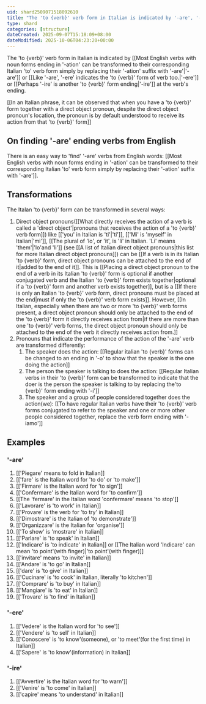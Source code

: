 ```yaml
---
uid: shard2509071518092610
title: "The 'to {verb}' verb form in Italian is indicated by '-are', '-ere' or '-ire' at the verb's ending"
type: shard
categories: [structure]
dateCreated: 2025-09-07T15:18:09+08:00
dateModified: 2025-10-06T04:23:20+00:00
---
```

The 'to {verb}' verb form in Italian is indicated by [[Most English verbs with noun forms ending in '-ation' can be transformed to their corresponding Italian 'to' verb form simply by replacing their '-ation' suffix with '-are'|'-are']] or [[Like '-are', '-ere' indicates the 'to {verb}' form of verb too.|'-ere']] or [[Perhaps '-ire' is another 'to {verb}' form ending|'-ire']] at the verb's ending. 

[[In an Italian phrase, it can be observed that when you have a 'to {verb}' form together with a direct object pronoun, despite the direct object pronoun's location, the pronoun is by default understood to receive its action from that 'to {verb}' form]]
## On finding '-are' ending verbs from English
There is an easy way to 'find' '-are' verbs from English words: [[Most English verbs with noun forms ending in '-ation' can be transformed to their corresponding Italian 'to' verb form simply by replacing their '-ation' suffix with '-are']].

## Transformations
The Italan 'to {verb}' form can be transformed in several ways:

1. Direct object pronouns([[What directly receives the action of a verb is called a 'direct object'|pronouns that receives the action of a 'to {verb}' verb form]]) like [['you' in Italian is 'ti'|'ti']], [['Mi' is 'myself' in Italian|'mi']], [[The plural of 'lo', or 'it', is 'li' in Italian. 'Li' means 'them'|'lo'and 'li']] (see [[A list of Italian direct object pronouns|this list for more Italian direct object pronouns]]) can be [[If a verb is in its Italian 'to {verb}' form, direct object pronouns can be attached to the end of it|added to the end of it]]. This is [[Placing a direct object pronoun to the end of a verb in its Italian 'to {verb}' form is optional if another conjugated verb and the Italian 'to {verb}' form exists together|optional if a 'to {verb}' form and another verb exists together]], but is a [[If there is only an Italian 'to {verb}' verb form, direct pronouns must be placed at the end|must if only the 'to {verb}' verb form exists]]. However, [[In Italian, especially when there are two or more 'to {verb}' verb forms present, a direct object pronoun should only be attached to the end of the 'to {verb}' form it directly receives action from|if there are more than one 'to {verb}' verb forms, the direct object pronoun should only be attached to the end of the verb it directly receives action from.]]
2. Pronouns that indicate the performance of the action of the '-are' verb are transformed differently:
	1. The speaker does the action: [[Regular italian 'to {verb}' forms can be changed to an ending in '-o' to show that the speaker is the one doing the action]] 
	2. The person the speaker is talking to does the action: [[Regular Italian verbs in their 'to {verb}' form can be transformed to indicate that the doer is the person the speaker is talking to by replacing the'to {verb}' form ending with '-i']]
	3. The speaker and a group of people considered together does the action(we): [[To have regular Italian verbs have their 'to {verb}' verb forms conjugated to refer to the speaker and one or more other people considered together, replace the verb form ending with '-iamo']]

## Examples
### '-are'
1. [['Piegare' means to fold in Italian]]
2. [['fare' is the Italian word for 'to do' or 'to make']]
3. [['Firmare' is the Italian word for 'to sign']]
4. [['Confermare' is the Italian word for 'to confirm']]
5. [[The 'fermare' in the Italian word 'confermare' means 'to stop']]
6. [['Lavorare' is 'to work' in Italian]]
7. [['Provare' is the verb for 'to try' in Italian]]
8. [['Dimostrare' is the Italian of 'to demonstrate']]
9. [['Organizzare' is the Italian for 'organise']]
10. [['To show' is 'mostrare' in Italian]] 
11. [['Parlare' is 'to speak' in Italian]]
12. [['Indicare' is 'to indicate' in Italian]] or [[The Italian word 'Indicare' can mean 'to point'(with finger)|'to point'(with finger)]]
13. [['invitare' means 'to invite' in Italian]]
14. [['Andare' is 'to go' in Italian]]
15. [['dare' is 'to give' in Italian]]
16. [['Cucinare' is 'to cook' in Italian, literally 'to kitchen']]
17. [['Comprare' is 'to buy' in Italian]]
18. [['Mangiare' is 'to eat' in Italian]]
19. [['Trovare' is 'to find' in Italian]]
### '-ere'
1. [['Vedere' is the Italian word for 'to see']]
2. [['Vendere' is 'to sell' in Italian]]
3. [['Conoscere' is 'to know'(someone), or 'to meet'(for the first time) in Italian]]
4. [['Sapere' is 'to know'(information) in Italian]]

### '-ire'
1. [['Avvertire' is the Italian word for 'to warn']]
2. [['Venire' is 'to come' in Italian]]
3. [['capire' means 'to understand' in Italian]]